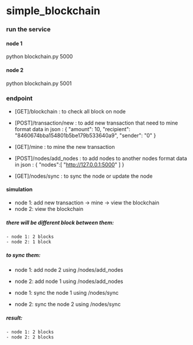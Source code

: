 # simple_blockchain

### run the service
#### node 1
python blockchain.py 5000

#### node 2
python blockchain.py 5001

### endpoint
- [GET]/blockchain        : to check all block on node

- [POST]/transaction/new  : to add new transaction that need to mine
format data in json     : {
    "amount": 10,
    "recipient": "8460674bba154801b5be179b533640a9",
    "sender": "0"
}

- [GET]/mine              : to mine the new transaction

- [POST]/nodes/add_nodes  : to add nodes to another nodes
format data in json     : {
        "nodes":[
            "http://127.0.0.1:5000"
        ]
}

- [GET]/nodes/sync        : to sync the node or update the node


#### simulation
- node 1: add new transaction -> mine -> view the blockchain
- node 2: view the blockchain

##### there will be different block between them: 
    - node 1: 2 blocks
    - node 2: 1 block

##### to sync them:
- node 1: add node 2 using /nodes/add_nodes
- node 2: add node 1 using /nodes/add_nodes

- node 1: sync the node 1 using /nodes/sync
- node 2: sync the node 2 using /nodes/sync

##### result:
    - node 1: 2 blocks
    - node 2: 2 blocks

